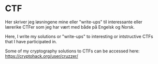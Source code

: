 # CTF
Her skriver jeg løsningene mine eller "write-ups" til interessante eller lærerike CTFer som jeg har vært med både på Engelsk og Norsk. 

Here, I write my solutions or "write-ups" to interesting or intstructive CTFs that I have participated in.

Some of my cryptography solutions to CTFs can be accessed here: https://cryptohack.org/user/cruzzer/
